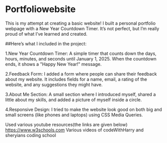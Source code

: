 
# Portfoliowebsite
This is my attempt at creating a basic website! I built a personal portfolio webpage with a New Year Countdown Timer. It’s not perfect, but I’m really proud of what I’ve learned and created.

##Here’s what I included in the project:

1.New Year Countdown Timer:
A simple timer that counts down the days, hours, minutes, and seconds until January 1, 2025. When the countdown ends, it shows a "Happy New Year!" message.

2.Feedback Form:
I added a form where people can share their feedback about my website. It includes fields for a name, email, a rating of the website, and any suggestions they might have.

3.About Me Section:
A small section where I introduced myself, shared a little about my skills, and added a picture of myself inside a circle.

4.Responsive Design:
I tried to make the website look good on both big and small screens (like phones and laptops) using CSS Media Queries.

Used various youtube resources(the links are given below)
https://www.w3schools.com
Various videos of codeWithHarry and sheryians coding school



